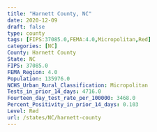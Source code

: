 ```yaml
---
title: "Harnett County, NC"
date: 2020-12-09
draft: false
type: county
tags: [FIPS:37085.0,FEMA:4.0,Micropolitan,Red]
categories: [NC]
County: Harnett County
State: NC
FIPS: 37085.0
FEMA_Region: 4.0
Population: 135976.0
NCHS_Urban_Rural_Classification: Micropolitan
Tests_in_prior_14_days: 4716.0
Fourteen_day_test_rate_per_100000: 3468.0
Percent_Positivity_in_prior_14_days: 0.103
Level: Red
url: /states/NC/harnett-county
---
```



